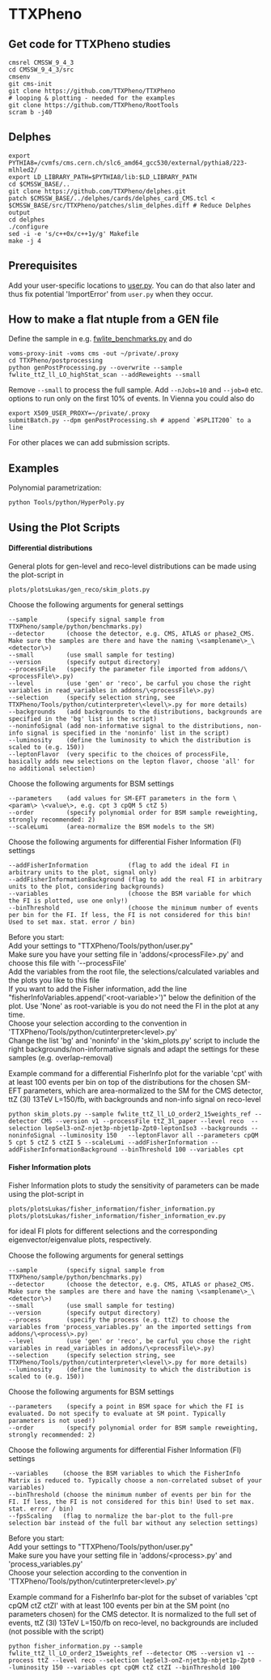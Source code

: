 # TTXPheno
## Get code for TTXPheno studies

```
cmsrel CMSSW_9_4_3
cd CMSSW_9_4_3/src
cmsenv
git cms-init
git clone https://github.com/TTXPheno/TTXPheno
# looping & plotting - needed for the examples
git clone https://github.com/TTXPheno/RootTools
scram b -j40
```

## Delphes
```
export PYTHIA8=/cvmfs/cms.cern.ch/slc6_amd64_gcc530/external/pythia8/223-mlhled2/
export LD_LIBRARY_PATH=$PYTHIA8/lib:$LD_LIBRARY_PATH
cd $CMSSW_BASE/..
git clone https://github.com/TTXPheno/delphes.git
patch $CMSSW_BASE/../delphes/cards/delphes_card_CMS.tcl < $CMSSW_BASE/src/TTXPheno/patches/slim_delphes.diff # Reduce Delphes output
cd delphes
./configure
sed -i -e 's/c++0x/c++1y/g' Makefile
make -j 4 
```

## Prerequisites
Add your user-specific locations to [user.py](https://github.com/TTXPheno/TTXPheno/blob/master/Tools/python/user.py).
You can do that also later and thus fix potential 'ImportError' from `user.py`  when they occur. 

## How to make a flat ntuple from a GEN file
Define the sample in e.g. [fwlite_benchmarks.py](https://github.com/TTXPheno/TTXPheno/blob/master/samples/python/fwlite_benchmarks.py) and do 
```
voms-proxy-init -voms cms -out ~/private/.proxy
cd TTXPheno/postprocessing
python genPostProcessing.py --overwrite --sample fwlite_ttZ_ll_LO_highStat_scan --addReweights --small
```
Remove `--small` to process the full sample. Add `--nJobs=10` and `--job=0` etc. options to run only on the first 10% of events. In Vienna you could also do 
```
export X509_USER_PROXY=~/private/.proxy
submitBatch.py --dpm genPostProcessing.sh # append `#SPLIT200` to a line
``` 
For other places we can add submission scripts.

## Examples
Polynomial parametrization:
```
python Tools/python/HyperPoly.py
```

## Using the Plot Scripts  

#### Differential distributions
General plots for gen-level and reco-level distributions can be made using the plot-script in
```
plots/plotsLukas/gen_reco/skim_plots.py
``` 
Choose the following arguments for general settings  
``` 
--sample        (specify signal sample from TTXPheno/sample/python/benchmarks.py)  
--detector      (choose the detector, e.g. CMS, ATLAS or phase2_CMS. Make sure the samples are there and have the naming \<samplename\>_\<detector\>)  
--small         (use small sample for testing)  
--version       (specify output directory)  
--processFile   (specify the parameter file imported from addons/\<processFile\>.py)  
--level         (use 'gen' or 'reco', be carful you chose the right variables in read_variables in addons/\<processFile\>.py)  
--selection     (specify selection string, see TTXPheno/Tools/python/cutinterpreter\<level\>.py for more details)  
--backgrounds   (add backgrounds to the distributions, backgrounds are specified in the 'bg' list in the script)  
--noninfoSignal (add non-informative signal to the distributions, non-info signal is specified in the 'noninfo' list in the script)  
--luminosity    (define the luminosity to which the distribution is scaled to (e.g. 150))  
--leptonFlavor  (very specific to the choices of processFile, basically adds new selections on the lepton flavor, choose 'all' for no additional selection)  
``` 
Choose the following arguments for BSM settings  
``` 
--parameters    (add values for SM-EFT parameters in the form \<param\> \<value\>, e.g. cpt 3 cpQM 5 ctZ 5)  
--order         (specify polynomial order for BSM sample reweighting, strongly recommended: 2)  
--scaleLumi     (area-normalize the BSM models to the SM)  
``` 
Choose the following arguments for differential Fisher Information (FI) settings  
``` 
--addFisherInformation           (flag to add the ideal FI in arbitrary units to the plot, signal only)  
--addFisherInformationBackground (flag to add the real FI in arbitrary units to the plot, considering backgrounds)  
--variables                      (choose the BSM variable for which the FI is plotted, use one only!)  
--binThreshold                   (choose the minimum number of events per bin for the FI. If less, the FI is not considered for this bin! Used to set max. stat. error / bin)  
``` 

Before you start:  
Add your settings to "TTXPheno/Tools/python/user.py"  
Make sure you have your setting file in 'addons/\<processFile\>.py' and choose this file with '--processFile'  
Add the variables from the root file, the selections/calculated variables and the plots you like to this file  
If you want to add the Fisher information, add the line "fisherInfoVariables.append('\<root-variable\>')" below the definition of the plot. Use 'None' as root-variable is you do not need the FI in the plot at any time.  
Choose your selection according to the convention in 'TTXPheno/Tools/python/cutinterpreter\<level\>.py'  
Change the list 'bg' and 'noninfo' in the 'skim_plots.py' script to include the right backgrounds/non-informative signals and adapt the settings for these samples (e.g. overlap-removal)  
  
Example command for a differential FisherInfo plot for the variable 'cpt' with at least 100 events per bin on top of the distributions for the chosen SM-EFT parameters, which are area-normalized to the SM for the CMS detector, ttZ (3l) 13TeV L=150/fb, with backgrounds and non-info signal on reco-level  
``` 
python skim_plots.py --sample fwlite_ttZ_ll_LO_order2_15weights_ref --detector CMS --version v1 --processFile ttZ_3l_paper --level reco  --selection lepSel3-onZ-njet3p-nbjet1p-Zpt0-leptonIso3 --backgrounds --noninfoSignal --luminosity 150   --leptonFlavor all --parameters cpQM 5 cpt 5 ctZ 5 ctZI 5 --scaleLumi --addFisherInformation --addFisherInformationBackground --binThreshold 100 --variables cpt  
``` 

#### Fisher Information plots
Fisher Information plots to study the sensitivity of parameters can be made using the plot-script in  
```
plots/plotsLukas/fisher_information/fisher_information.py  
plots/plotsLukas/fisher_information/fisher_information_ev.py  
``` 
for ideal FI plots for different selections and the corresponding eigenvector/eigenvalue plots, respectively.  
  
Choose the following arguments for general settings  
``` 
--sample        (specify signal sample from TTXPheno/sample/python/benchmarks.py)  
--detector      (choose the detector, e.g. CMS, ATLAS or phase2_CMS. Make sure the samples are there and have the naming \<samplename\>_\<detector\>)  
--small         (use small sample for testing)  
--version       (specify output directory)  
--process       (specify the process (e.g. ttZ) to choose the variables from 'process_variables.py' an the imported settings from addons/\<process\>.py)  
--level         (use 'gen' or 'reco', be carful you chose the right variables in read_variables in addons/\<processFile\>.py)  
--selection     (specify selection string, see TTXPheno/Tools/python/cutinterpreter\<level\>.py for more details)  
--luminosity    (define the luminosity to which the distribution is scaled to (e.g. 150))  
``` 
Choose the following arguments for BSM settings  
``` 
--parameters    (specify a point in BSM space for which the FI is evaluated. Do not specify to evaluate at SM point. Typically parameters is not used!)  
--order         (specify polynomial order for BSM sample reweighting, strongly recommended: 2)  
``` 
Choose the following arguments for differential Fisher Information (FI) settings  
``` 
--variables    (choose the BSM variables to which the FisherInfo Matrix is reduced to. Typically choose a non-correlated subset of your variables)  
--binThreshold (choose the minimum number of events per bin for the FI. If less, the FI is not considered for this bin! Used to set max. stat. error / bin)  
--fpsScaling   (flag to normalize the bar-plot to the full-pre selection bar instead of the full bar without any selection settings)  
``` 
  
Before you start:  
Add your settings to "TTXPheno/Tools/python/user.py"  
Make sure you have your setting file in 'addons/\<process\>.py' and 'process_variables.py'  
Choose your selection according to the convention in 'TTXPheno/Tools/python/cutinterpreter\<level\>.py'  
  
Example command for a FisherInfo bar-plot for the subset of variables 'cpt cpQM ctZ ctZI' with at least 100 events per bin at the SM point (no parameters chosen) for the CMS detector. It is normalized to the full set of events, ttZ (3l) 13TeV L=150/fb on reco-level, no backgrounds are included (not possible with the script)  
``` 
python fisher_information.py --sample fwlite_ttZ_ll_LO_order2_15weights_ref --detector CMS --version v1 --process ttZ --level reco --selection lepSel3-onZ-njet3p-nbjet1p-Zpt0 --luminosity 150 --variables cpt cpQM ctZ ctZI --binThreshold 100  
``` 
  





